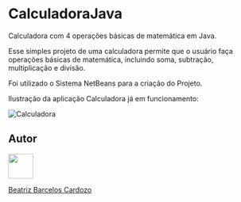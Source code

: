 # CalculadoraJava
Calculadora com 4 operações básicas de matemática em Java.

Esse simples projeto de uma calculadora permite que o usuário faça operações básicas de matemática, incluindo soma, subtração, multiplicação e divisão.

Foi utilizado o Sistema NetBeans para a criação do Projeto.

Ilustração da aplicação Calculadora já em funcionamento:

![Calculadora](https://i.imgur.com/2MxHDn0.png)

## Autor
<img src="https://cdn.discordapp.com/attachments/1135262336819679372/1140675577733464254/github-logo-git-hub-icon-with-text-on-white-and-black-background-free-vector_2-removebg-preview.png" height="50" width="50" /> 

[Beatriz Barcelos Cardozo](https://github.com/beabarcel)
